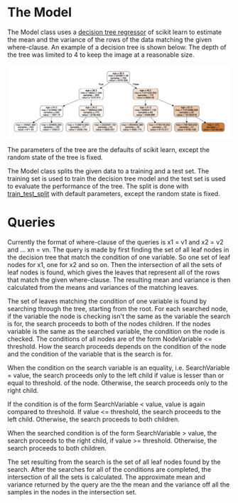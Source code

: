 # The Model
The Model class uses a [decision tree regressor](http://scikit-learn.org/stable/modules/tree.html#regression) of scikit learn to
estimate the mean and the variance of the rows of the
data matching the given where-clause. An example
of a decision tree is shown below. The depth of the
tree was limited to 4 to keep the image at a reasonable
size.

![Example decision tree](tree_example.png "Example decision tree")

The parameters of the tree are the defaults of scikit
learn, except the random state of the tree is fixed.

The Model class splits the given data to a training
and a test set. The training set is used to train
the decision tree model and the test set is used
to evaluate the performance of the tree. The split
is done with [train_test_split](http://scikit-learn.org/stable/modules/generated/sklearn.model_selection.train_test_split.html) with default parameters,
except the random state is fixed.

# Queries
Currently the format of where-clause of the queries is
x1 = v1 and x2 = v2 and ... xn = vn. The query is
made by first finding the set of all leaf nodes in
the decision tree that match the condition of one
variable. So one set of leaf nodes for x1, one for
x2 and so on. Then the intersection of all the
sets of leaf nodes is found, which gives the leaves
that represent all of the rows that match the given
where-clause. The resulting mean and variance is then
calculated from the means and variances of the
matching leaves.

The set of leaves matching the condition of one
variable is found by searching through the tree,
starting from the root. For each searched node,
if the variable the node is checking isn't the same
as the variable the search is for, the search
proceeds to both of the nodes children. If the nodes
variable is the same as the searched variable, the
condition on the node is checked. The conditions of
all nodes are of the form NodeVariable <= threshold.
How the search proceeds depends on the condition of the
node and the condition of the variable that is the
search is for.

When the condition on the search variable is an
equality, i.e. SearchVariable = value, the search
proceeds only to the left child if value is lesser than
or equal to threshold. of the node. Otherwise, the
search proceeds only to the right child.

If the condition is of the form
SearchVariable < value, value is again compared to
threshold. If value <= threshold, the search proceeds
to the left child. Otherwise, the search proceeds to
both children.

When the searched condition is of the form
SearchVariable > value, the search proceeds to the
right child, if value >= threshold. Otherwise, the
search proceeds to both children.

The set resulting from the search is the set of all
leaf nodes found by the search. After the searches for
all of the conditions are completed, the intersection
of all the sets is calculated. The approximate mean and
variance returned by the query are the the mean and the
variance off all the samples in the nodes in the
intersection set.

